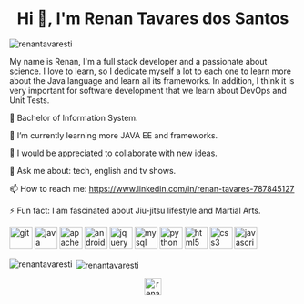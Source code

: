 <h1 align="center">Hi 👋, I'm Renan Tavares dos Santos</h1>

<p align="left"> <img src="https://komarev.com/ghpvc/?username=renantavaresti" alt="renantavaresti" /> </p>

My name is Renan, I'm a full stack developer and a passionate about science. I love to learn, so I dedicate myself a lot to each one to learn more about the Java language and learn all its frameworks. In addition, I think it is very important for software development that we learn about DevOps and Unit Tests.

🔭 Bachelor of Information System.

🌱 I’m currently learning more JAVA EE and frameworks.

👯 I would be appreciated to collaborate with new ideas.

💬 Ask me about: tech, english and tv shows.

📫 How to reach me: https://www.linkedin.com/in/renan-tavares-787845127

⚡ Fun fact: I am fascinated about Jiu-jitsu lifestyle and Martial Arts.

<p align="left">
	<img src="https://devicons.github.io/devicon/devicon.git/icons/github/github-original.svg" alt="git" width="40" height="40"/> 	
	<img src="https://devicons.github.io/devicon/devicon.git/icons/java/java-original-wordmark.svg" alt="java" width="40" height="40"/> 
	<img src="https://devicons.github.io/devicon/devicon.git/icons/apache/apache-line-wordmark.svg" alt="apache" width="40" height="40"/>
	<img src="https://devicons.github.io/devicon/devicon.git/icons/android/android-original.svg" alt="android" width="40" height="40"/> 
	<img src="https://devicons.github.io/devicon/devicon.git/icons/jquery/jquery-original-wordmark.svg" alt="jquery" width="40" height="40"/>
 	<img src="https://devicons.github.io/devicon/devicon.git/icons/mysql/mysql-original-wordmark.svg" alt="mysql" width="40" height="40"/> 
	<img src="https://devicons.github.io/devicon/devicon.git/icons/python/python-original.svg" alt="python" width="40" height="40"/> 
	<img src="https://devicons.github.io/devicon/devicon.git/icons/html5/html5-original.svg" alt="html5" width="40" height="40"/>
	<img src="https://devicons.github.io/devicon/devicon.git/icons/css3/css3-original.svg" alt="css3" width="40" height="40"/> 
	<img src="https://devicons.github.io/devicon/devicon.git/icons/javascript/javascript-original.svg" alt="javascript" width="40" height="40"/>
</p>

<p>
	<img align="left" src="https://github-readme-stats.vercel.app/api/top-langs/?username=renantavaresti&layout=compact&hide=html" alt="renantavaresti" />
</p>



<p>&nbsp;<img align="center" src="https://github-readme-stats.vercel.app/api?username=renantavaresti&show_icons=true" alt="renantavaresti" />
</p>

<p align="center">
<a href="https://www.linkedin.com/in/renan-tavares-787845127" target="blank"><img align="center" src="https://cdn.jsdelivr.net/npm/simple-icons@3.0.1/icons/linkedin.svg" alt="renan-tavares-787845127" height="30" width="30" /></a>
</p>
